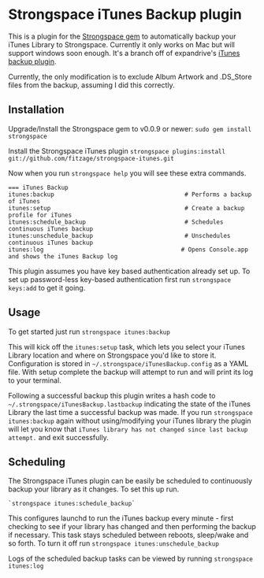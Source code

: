 Strongspace iTunes Backup plugin
================================

This is a plugin for the [Strongspace gem](https://github.com/expandrive/strongspace-ruby) to automatically backup your iTunes Library to Strongspace. Currently it only works on Mac but will support windows soon enough. It's a branch off of expandrive's [iTunes backup plugin](https://github.com/expandrive/strongspace-itunes).

Currently, the only modification is to exclude Album Artwork and .DS_Store files from the backup, assuming I did this correctly.

Installation
------------

Upgrade/Install the Strongspace gem to v0.0.9 or newer:
    `sudo gem install strongspace`

Install the Strongspace iTunes plugin
    `strongspace plugins:install git://github.com/fitzage/strongspace-itunes.git`

Now when you run `strongspace help` you will see these extra commands.

    === iTunes Backup
    itunes:backup                                     # Performs a backup of iTunes
    itunes:setup                                      # Create a backup profile for iTunes
    itunes:schedule_backup                            # Schedules continuous iTunes backup
    itunes:unschedule_backup                          # Unschedules continuous iTunes backup
    itunes:log                                       # Opens Console.app and shows the iTunes Backup log

This plugin assumes you have key based authentication already set up. To set up password-less key-based authentication first run `strongspace keys:add` to get it going.

Usage
-----

To get started just run
    `strongspace itunes:backup`

This will kick off the `itunes:setup` task, which lets you select your iTunes Library location and where on Strongspace you'd like to store it. Configuration is stored in `~/.strongspace/iTunesBackup.config` as a YAML file. With setup complete the backup will attempt to run and will print its log to your terminal.

Following a successful backup this plugin writes a hash code to `~/.strongspace/iTunesBackup.lastbackup` indicating the state of the iTunes Library the last time a successful backup was made. If you run `strongspace itunes:backup` again without using/modifying your iTunes library the plugin will let you know that `iTunes library has not changed since last backup attempt.` and exit successfully.


Scheduling
----------

The Strongspace iTunes plugin can be easily be scheduled to continuously backup your library as it changes. To set this up run.

    `strongspace itunes:schedule_backup`

This configures launchd to run the iTunes backup every minute - first checking to see if your library has changed and then performing the backup if necessary. This task stays scheduled between reboots, sleep/wake and so forth. To turn it off run `strongspace itunes:unschedule_backup`

Logs of the scheduled backup tasks can be viewed by running
    `strongspace itunes:log`



